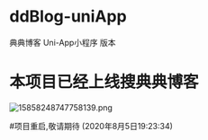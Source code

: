 # ddBlog-uniApp
典典博客 Uni-App小程序 版本
# 本项目已经上线搜典典博客
![15858248747758139.png](http://picbed.demo.saintic.com/static/upload/huang/2020/04/02/15858248747758139.png)

#项目重启,敬请期待 (2020年8月5日19:23:34)
